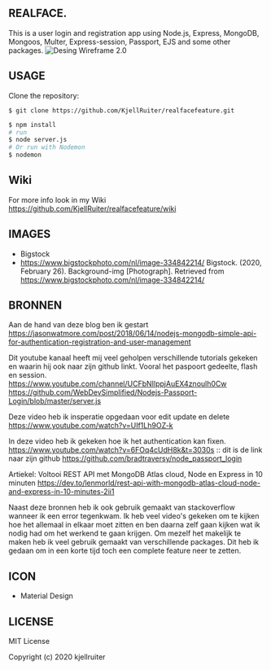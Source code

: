 ## REALFACE.
This is a user login and registration app using Node.js, Express, MongoDB, Mongoos, Multer, Express-session, Passport, EJS and some other packages.
![Desing Wireframe 2.0](https://i.imgur.com/fDegGdm.png)
## USAGE
Clone the repository:
```
$ git clone https://github.com/KjellRuiter/realfacefeature.git
```
```sh
$ npm install
# run
$ node server.js
# Or run with Nodemon
$ nodemon
```

## Wiki
For more info look in my Wiki https://github.com/KjellRuiter/realfacefeature/wiki

## IMAGES
* Bigstock
* https://www.bigstockphoto.com/nl/image-334842214/ 
Bigstock. (2020, February 26). Background-img [Photograph]. Retrieved from https://www.bigstockphoto.com/nl/image-334842214/

## BRONNEN
Aan de hand van deze blog ben ik gestart
https://jasonwatmore.com/post/2018/06/14/nodejs-mongodb-simple-api-for-authentication-registration-and-user-management

Dit youtube kanaal heeft mij veel geholpen verschillende tutorials gekeken en waarin hij ook naar zijn github linkt. Vooral het paspoort gedeelte, flash en session. 
https://www.youtube.com/channel/UCFbNIlppjAuEX4znoulh0Cw
https://github.com/WebDevSimplified/Nodejs-Passport-Login/blob/master/server.js

Deze video heb ik insperatie opgedaan voor edit update en delete
https://www.youtube.com/watch?v=UIf1Lh9OZ-k 

In deze video heb ik gekeken hoe ik het authentication kan fixen.
https://www.youtube.com/watch?v=6FOq4cUdH8k&t=3030s :: dit is de link naar zijn github https://github.com/bradtraversy/node_passport_login 


Artiekel: Voltooi REST API met MongoDB Atlas cloud, Node en Express in 10 minuten
https://dev.to/lenmorld/rest-api-with-mongodb-atlas-cloud-node-and-express-in-10-minutes-2ii1

Naast deze bronnen heb ik ook gebruik gemaakt van stackoverflow wanneer ik een error tegenkwam. Ik heb veel video's gekeken om te kijken hoe het allemaal in elkaar moet zitten en ben daarna zelf gaan kijken wat ik nodig had om het werkend te gaan krijgen. Om mezelf het makelijk te maken heb ik veel gebruik gemaakt van verschillende packages. Dit heb ik gedaan om in een korte tijd toch een complete feature neer te zetten. 

## ICON
* Material Design

## LICENSE
MIT License

Copyright (c) 2020 kjellruiter